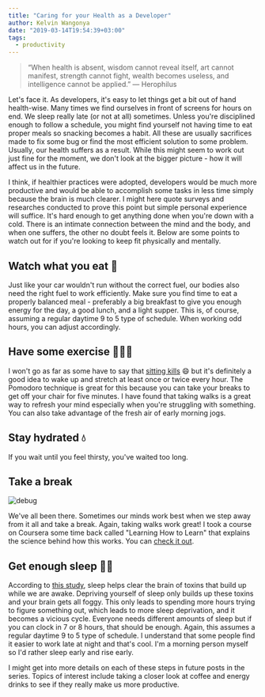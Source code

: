 ```yaml
---
title: "Caring for your Health as a Developer"
author: Kelvin Wangonya
date: "2019-03-14T19:54:39+03:00"
tags:
  - productivity
---
```


> “When health is absent, wisdom cannot reveal itself, art cannot manifest, strength cannot fight, wealth becomes useless, and intelligence cannot be applied.” ― Herophilus

Let's face it. As developers, it's easy to let things get a bit out of hand health-wise. Many times we find ourselves in front of screens for hours on end. We sleep really late (or not at all) sometimes. Unless you're disciplined enough to follow a schedule, you might find yourself not having time to eat proper meals so snacking becomes a habit. All these are usually sacrifices made to fix some bug or find the most efficient solution to some problem. Usually, our health suffers as a result. While this might seem to work out just fine for the moment, we don't look at the bigger picture - how it will affect us in the future.

I think, if healthier practices were adopted, developers would be much more productive and would be able to accomplish some tasks in less time simply because the brain is much clearer. I might here quote surveys and researches conducted to prove this point but simple personal experience will suffice. It's hard enough to get anything done when you're down with a cold. There is an intimate connection between the mind and the body, and when one suffers, the other no doubt feels it. Below are some points to watch out for if you're looking to keep fit physically and mentally.

<!--more-->

## Watch what you eat 🥘

Just like your car wouldn't run without the correct fuel, our bodies also need the right fuel to work efficiently. Make sure you find time to eat a properly balanced meal - preferably a big breakfast to give you enough energy for the day, a good lunch, and a light supper. This is, of course, assuming a regular daytime 9 to 5 type of schedule. When working odd hours, you can adjust accordingly.

## Have some exercise 🏃🏽‍♂️

I won't go as far as some have to say that [sitting kills](https://edition.cnn.com/2017/09/11/health/sitting-increases-risk-of-death-study/index.html) 😄 but it's definitely a good idea to wake up and stretch at least once or twice every hour. The Pomodoro technique is great for this because you can take your breaks to get off your chair for five minutes. I have found that taking walks is a great way to refresh your mind especially when you're struggling with something. You can also take advantage of the fresh air of early morning jogs.

## Stay hydrated 💧

If you wait until you feel thirsty, you've waited too long.

## Take a break

![debug](https://i.redd.it/mdjsol1eiad11.jpg)

We've all been there. Sometimes our minds work best when we step away from it all and take a break. Again, taking walks work great! I took a course on Coursera some time back called "Learning How to Learn" that explains the science behind how this works. You can [check it out](https://www.coursera.org/lecture/learning-how-to-learn/introduction-to-the-focused-and-diffuse-modes-75EsZ).

## Get enough sleep 🛌💤

According to [this study](https://www.ncbi.nlm.nih.gov/pmc/articles/PMC3880190/), sleep helps clear the brain of toxins that build up while we are awake. Depriving yourself of sleep only builds up these toxins and your brain gets all foggy. This only leads to spending more hours trying to figure something out, which leads to more sleep deprivation, and it becomes a vicious cycle. Everyone needs different amounts of sleep but if you can clock in 7 or 8 hours, that should be enough. Again, this assumes a regular daytime 9 to 5 type of schedule. I understand that some people find it easier to work late at night and that's cool. I'm a morning person myself so I'd rather sleep early and rise early.

I might get into more details on each of these steps in future posts in the series. Topics of interest include taking a closer look at coffee and energy drinks to see if they really make us more productive.
